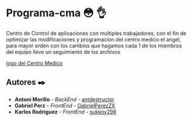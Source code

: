 # Programa-cma :flushed: :ok_hand:

Centro de Control de aplicaciones con multiples trabajadores, con el fin de optimizar las modificaciones y programacion del centro medico el angel, para mayor orden con los cambios que hagamos cada 1 de los miembros del equipo lleve un seguimiento de los archivos

[logo del Centro Medico](https://raw.githubusercontent.com/sukkoy298/Programa-cma/master/img/LOGO.png)

## Autores ✒️

* **Antoni Morillo** - *BackEnd* - [antdestructor](https://github.com/antdestructor)
* **Gabriel Perz** - *FrontEnd* - [GabrielPerezZX](https://github.com/GabrielPerezZX)
* **Karlos Rodriguez** - *FrontEnd* - [sukkoy298](https://github.com/sukkoy298)
